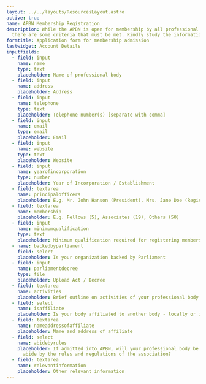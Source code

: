 ```yaml
---
layout: ../../layouts/ResourcesLayout.astro
active: true
name: APBN Membership Registration
description: While the APBN is open for membership by all professional bodies,
  there are some criteria that must be met. Kindly study the information below.
formtitle: Application form for membership admission
lastwidget: Account Details
inputfields:
  - field: input
    name: name
    type: text
    placeholder: Name of professional body
  - field: input
    name: address
    placeholder: Address
  - field: input
    name: telephone
    type: text
    placeholder: Telephone number(s) [separate with comma]
  - field: input
    name: email
    type: email
    placeholder: Email
  - field: input
    name: website
    type: text
    placeholder: Website
  - field: input
    name: yearofincorporation
    type: number
    placeholder: Year of Incorporation / Establishment
  - field: textarea
    name: principalofficers
    placeholder: E.g. Mr. John Hanson (President), Mrs. Jane Doe (Registrar)
  - field: textarea
    name: membership
    placeholder: E.g. Fellows (5), Associates (19), Others (50)
  - field: input
    name: minimumqualification
    type: text
    placeholder: Minimum qualification required for registering members
  - name: backedbyparliament
    field: select
    placeholder: Is your organization backed by Parliament
  - field: input
    name: parliamentdecree
    type: file
    placeholder: Upload Act / Decree
  - field: textarea
    name: activities
    placeholder: Brief outline on activities of your professional body since inception
  - field: select
    name: isaffiliate
    placeholder: Is your body affiliated to another body - locally or internationally?
  - field: textarea
    name: nameaddressofaffiliate
    placeholder: Name and address of affiliate
  - field: select
    name: abidebyrules
    placeholder: If admitted into APBN, will your professional body be willing to
      abide by the rules and regulations of the association?
  - field: textarea
    name: relevantinformation
    placeholder: Other relevant information
---
```

